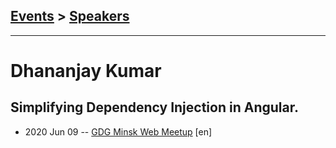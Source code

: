 ## [Events](../README.md) > [Speakers](../speakers.md)
---

# Dhananjay Kumar

## Simplifying Dependency Injection in Angular.
- 2020 Jun 09 -- [GDG Minsk Web Meetup](https://www.youtube.com/watch?v=SeiHpb2gIlM) [en]   
